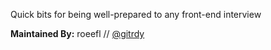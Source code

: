 Quick bits for being well-prepared to any front-end interview

**Maintained By:** roeefl // [@gitrdy](https://twitter.com/gitrdyio)
